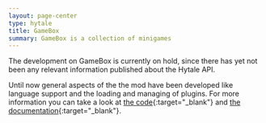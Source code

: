 ```yaml
---
layout: page-center
type: hytale
title: GameBox
summary: GameBox is a collection of minigames
---
```

The development on GameBox is currently on hold, since there has yet not been any relevant information published about the Hytale API.

Until now general aspects of the the mod have been developed like language support and the loading and managing of plugins. For more information you can take a look at [the code](https://github.com/hygames-team/gamebox){:target="_blank"} and [the documentation](https://www.hygames.co/gamebox){:target="_blank"}.
